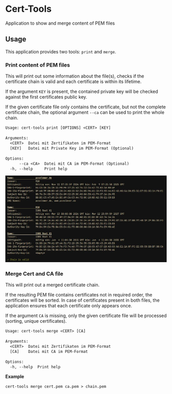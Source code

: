 # Cert-Tools

Application to show and merge content of PEM files

## Usage

This application provides two tools: `print` and `merge`.

### Print content of PEM files

This will print out some information about the file(s), checks if the certificate chain is valid and each certificate is
within its lifetime.

If the argument `KEY` is present, the contained private key will be checked against the first certificates
public key.

If the given certificate file only contains the certificate, but not the complete certificate chain, the optional
argument `--ca` can be used to print the whole chain.

```
Usage: cert-tools print [OPTIONS] <CERT> [KEY]

Arguments:
  <CERT>  Datei mit Zertifikaten im PEM-Format
  [KEY]   Datei mit Private Key im PEM-Format (Optional)

Options:
      --ca <CA>  Datei mit CA im PEM-Format (Optional)
  -h, --help     Print help

```

![](image.jpeg)

### Merge Cert and CA file

This will print out a merged certificate chain.

If the resulting PEM file contains certificates not in required order, the certificates will be sorted.
In case of certificates present in both files, the application ensures that each certificate only appears once.

If the argument `CA` is missing, only the given certificate file will be processed (sorting, unique certificates).

```
Usage: cert-tools merge <CERT> [CA]

Arguments:
  <CERT>  Datei mit Zertifikaten im PEM-Format
  [CA]    Datei mit CA im PEM-Format

Options:
  -h, --help  Print help
```

**Example**

```shell
cert-tools merge cert.pem ca.pem > chain.pem
```